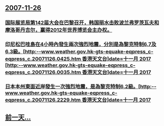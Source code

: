 ## [2007-11-26](/zh/news/2007/11/26/index.md)

### [国际展览局第142届大会在巴黎召开，韩国丽水击败波兰弗罗茨瓦夫和摩洛哥丹吉尔，赢得2012年世界博览会主办权。](/zh/news/2007/11/26/国际展览局第142届大会在巴黎召开-韩国丽水击败波兰弗罗茨瓦夫和摩洛哥丹吉尔-赢得2012年世界博览会主办权.md)
### [印尼松巴哇島在4小時內發生兩次強烈地震，分別是為黎克特制6.7及6.3級。[http:--www.weather.gov.hk-gts-equake-eqpress_c-eqpress_c.20071126.0425.htm 香港天文台]date=十一月 2017 [http:--www.weather.gov.hk-gts-equake-eqpress_c-eqpress_c.20071126.0035.htm 香港天文台]date=十一月 2017 ](/zh/news/2007/11/26/印尼松巴哇島在4小時內發生兩次強烈地震-分別是為黎克特制67及63級-http-wwwweathergov.md)
### [日本本州東面近岸發生一次強烈地震，是為黎克特制6.2級。[http:--www.weather.gov.hk-gts-equake-eqpress_c-eqpress_c.20071126.2229.htm 香港天文台]date=十一月 2017 ](/zh/news/2007/11/26/日本本州東面近岸發生一次強烈地震-是為黎克特制62級-http-wwwweathergovhk-gts-e.md)
## [前一天...](/zh/news/2007/11/25/index.md)

